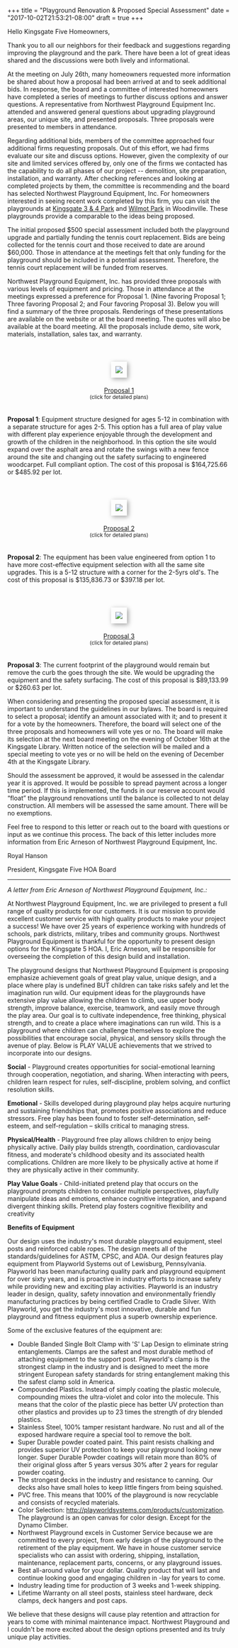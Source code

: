 +++
title = "Playground Renovation & Proposed Special Assessment"
date = "2017-10-02T21:53:21-08:00"
draft = true
+++

Hello Kingsgate Five Homeowners,

Thank you to all our neighbors for their feedback and suggestions regarding improving the playground and the park. There have been a lot of great ideas shared and the discussions were both lively and informational.  

At the meeting on July 26th, many homeowners requested more information be shared about how a proposal had been arrived at and to seek additional bids. In response, the board and a committee of interested homeowners have completed a series of meetings to further discuss options and answer questions. A representative from Northwest Playground Equipment Inc.  attended and answered general questions about upgrading playground areas, our unique site, and presented proposals. Three proposals were presented to members in attendance.

Regarding additional bids, members of the committee approached four additional firms requesting proposals. Out of this effort, we had firms evaluate our site and discuss options. However, given the complexity of our site and limited services offered by, only one of the firms we contacted has the capability to do all phases of our project -- demolition, site preparation, installation, and warranty. After checking references and looking at completed projects by them, the committee is recommending and the board has selected Northwest Playground Equipment, Inc. For homeowners interested in seeing recent work completed by this firm, you can visit the playgrounds at [Kingsgate 3 & 4 Park](https://kingsgate3and4.files.wordpress.com/2014/03/kingsgate-rev-design-phased-pics.pdf) and [Wilmot Park](https://www.google.com/maps/uv?hl=en&pb=!1s0x54900dd5530d8b11:0xebf2580bc862ed7c!2m22!2m2!1i80!2i80!3m1!2i20!16m16!1b1!2m2!1m1!1e1!2m2!1m1!1e3!2m2!1m1!1e5!2m2!1m1!1e4!2m2!1m1!1e6!3m1!7e115!4shttps://mapofplay.kaboom.org/playspaces/4678!5swilmot+park+-+Google+Search&imagekey=!1e1!2shttps://s3.amazonaws.com/playspacefinder.kaboom.org/photos/photos/000/007/110/original/4678-7110.jpg?1378268638&sa=X&ved=0ahUKEwi9nqzBydPWAhUR-2MKHUveAK0QoioIgwEwDg) in Woodinville. These playgrounds provide a comparable to the ideas being proposed.

The initial proposed $500 special assessment included both the playground upgrade and partially funding the tennis court replacement. Bids are being collected for the tennis court and those received to date are around $60,000. Those in attendance at the meetings felt that only funding for the playground should be included in a potential assessment. Therefore, the tennis court replacement will be funded from reserves.

Northwest Playground Equipment, Inc. has provided three proposals with various levels of equipment and pricing. Those in attendance at the meetings expressed a preference for Proposal 1. (Nine favoring Proposal 1; Three favoring Proposal 2; and Four favoring Proposal 3). Below you will find a summary of the three proposals. Renderings of these presentations are available on the website or at the board meeting. The quotes will also be available at the board meeting. All the proposals include demo, site work, materials, installation, sales tax, and warranty.

<div style="text-align: center; padding: 20px;">
<a href="/pdf/playground/renovation-option-1.pdf">
<img src="/img/playground/renovation-option-1.png" style="margin: 20px; padding: 10px; box-shadow: 3px 3px 10px #A0A0A0" /><br />
Proposal 1</br></a>
<small>(click for detailed plans)</small>
</div>

**Proposal 1**: Equipment structure designed for ages 5-12 in combination with a separate structure for ages 2-5. This option has a full area of play value with different play experience enjoyable through the development and growth of the children in the neighborhood. In this option the site would expand over the asphalt area and rotate the swings with a new fence around the site and changing out the safety surfacing to engineered woodcarpet. Full compliant option. The cost of this proposal is $164,725.66 or $485.92 per lot.

<div style="text-align: center; padding: 20px;">
<a href="/pdf/playground/renovation-option-2.pdf">
<img src="/img/playground/renovation-option-2.png" style="margin: 20px; padding: 10px; box-shadow: 3px 3px 10px #A0A0A0" /><br />
Proposal 2</br></a>
<small>(click for detailed plans)</small>
</div>

**Proposal 2**: The equipment has been value engineered from option 1 to have more cost-effective equipment selection with all the same site upgrades. This is a 5-12 structure with a corner for the 2-5yrs old's. The cost of this proposal is $135,836.73 or $397.18 per lot.

<div style="text-align: center; padding: 20px;">
<a href="/pdf/playground/renovation-option-3.pdf">
<img src="/img/playground/renovation-option-3.png" style="margin: 20px; padding: 10px; box-shadow: 3px 3px 10px #A0A0A0" /><br />
Proposal 3</br></a>
<small>(click for detailed plans)</small>
</div>

**Proposal 3**: The current footprint of the playground would remain but remove the curb the goes through the site. We would be upgrading the equipment and the safety surfacing. The cost of this proposal is $89,133.99 or $260.63 per lot.

When considering and presenting the proposed special assessment, it is important to understand the guidelines in our bylaws.  The board is required to select a proposal; identify an amount associated with it; and to present it for a vote by the homeowners.  Therefore, the board will select one of the three proposals and homeowners will vote yes or no. The board will make its selection at the next board meeting on the evening of October 16th at the Kingsgate Library. Written notice of the selection will be mailed and a special meeting to vote yes or no will be held on the evening of December 4th at the Kingsgate Library.

Should the assessment be approved, it would be assessed in the calendar year it is approved. It would be possible to spread payment across a longer time period. If this is implemented, the funds in our reserve account would “float” the playground renovations until the balance is collected to not delay construction. All members will be assessed the same amount. There will be no exemptions.

Feel free to respond to this letter or reach out to the board with questions or input as we continue this process. The back of this letter includes more information from Eric Arneson of Northwest Playground Equipment, Inc.

Royal Hanson

President, Kingsgate Five HOA Board

<hr />

*A letter from Eric Arneson of Northwest Playground Equipment, Inc.:*

At Northwest Playground Equipment, Inc. we are privileged to present a full range of quality products for our customers. It is our mission to provide excellent customer service with high quality products to make your project a success! We have over 25 years of experience working with hundreds of schools, park districts, military, tribes and community groups. Northwest Playground Equipment is thankful for the opportunity to present design options for the Kingsgate 5 HOA. I, Eric Arneson, will be responsible for overseeing the completion of this design build and installation.

The playground designs that Northwest Playground Equipment is proposing emphasize achievement goals of great play value, unique design, and a place where play is undefined BUT children can take risks safely and let the imagination run wild. Our equipment ideas for the playgrounds have extensive play value allowing the children to climb, use upper body strength, improve balance, exercise, teamwork, and easily move through the play area. Our goal is to cultivate independence, free thinking, physical strength, and to create a place where imaginations can run wild. This is a playground where children can challenge themselves to explore the possibilities that encourage social, physical, and sensory skills through the avenue of play.  Below is PLAY VALUE achievements that we strived to incorporate into our designs.

**Social** - Playground creates opportunities for social-emotional learning through cooperation, negotiation, and sharing. When interacting with peers, children learn respect for rules, self-discipline, problem solving, and conflict resolution skills.

**Emotional** - Skills developed during playground play helps acquire nurturing and sustaining friendships that, promotes positive associations and reduce stressors. Free play has been found to foster self-determination, self-esteem, and self-regulation – skills critical to managing stress.

**Physical/Health** - Playground free play allows children to enjoy being physically active. Daily play builds strength, coordination, cardiovascular fitness, and moderate's childhood obesity and its associated health complications. Children are more likely to be physically active at home if they are physically active in their community.

**Play Value Goals** - Child-initiated pretend play that occurs on the playground prompts children to consider multiple perspectives, playfully manipulate ideas and emotions, enhance cognitive integration, and expand divergent thinking skills. Pretend play fosters cognitive flexibility and creativity

**Benefits of Equipment**

Our design uses the industry's most durable playground equipment, steel posts and reinforced cable ropes. The design meets all of the standards/guidelines for ASTM, CPSC, and ADA. Our design features play equipment from Playworld Systems out of Lewisburg, Pennsylvania. Playworld has been manufacturing quality park and playground equipment for over sixty years, and is proactive in industry efforts to increase safety while providing new and exciting play activities. Playworld is an industry leader in design, quality, safety innovation and environmentally friendly manufacturing practices by being certified Cradle to Cradle Silver. With Playworld, you get the industry's most innovative, durable and fun playground and fitness equipment plus a superb ownership experience.

Some of the exclusive features of the equipment are:

- Double Banded Single Bolt Clamp with 'S' Lap Design to eliminate string entanglements. Clamps are the safest and most durable method of attaching equipment to the support post. Playworld's clamp is the strongest clamp in the industry and is designed to meet the more stringent European safety standards for string entanglement making this the safest clamp sold in America.
- Compounded Plastics. Instead of simply coating the plastic molecule, compounding mixes the ultra-violet and color into the molecule. This means that the color of the plastic piece has better UV protection than other plastics and provides up to 23 times the strength of dry blended plastics.
- Stainless Steel, 100% tamper resistant hardware. No rust and all of the exposed hardware require a special tool to remove the bolt.
- Super Durable powder coated paint. This paint resists chalking and provides superior UV protection to keep your playground looking new longer. Super Durable Powder coatings will retain more than 80% of their original gloss after 5 years versus 30% after 2 years for regular powder coating.
- The strongest decks in the industry and resistance to canning. Our decks also have small holes to keep little fingers from being squished.
- PVC free. This means that 100% of the playground is now recyclable and consists of recycled materials.
- Color Selection: <http://playworldsystems.com/products/customization>. The playground is an open canvas for color design. Except for the Dynamo Climber.
- Northwest Playground excels in Customer Service because we are committed to every project, from early design of the playground to the retirement of the play equipment. We have in house customer service specialists who can assist with ordering, shipping, installation, maintenance, replacement parts, concerns, or any playground issues.
- Best all-around value for your dollar. Quality product that will last and continue looking good and engaging children in
-lay for years to come.
- Industry leading time for production of 3 weeks and 1-week shipping.
- Lifetime Warranty on all steel posts, stainless steel hardware, deck clamps, deck hangers and post caps.

We believe that these designs will cause play retention and attraction for years to come with minimal maintenance impact.  Northwest Playground and I couldn't be more excited about the design options presented and its truly unique play activities.

